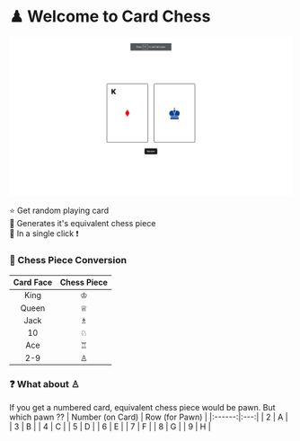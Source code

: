 # ♟ Welcome to Card Chess
![image](public/demoImage.png)

⭐ Get random playing card <br>
🎩 Generates it's equivalent chess piece <br>
🔳 In a single click ❗<br>

### 📌 Chess Piece Conversion
| Card Face |  Chess Piece |
|:---------:|:------------:|
| King      | ♔            |
| Queen     | ♕            |
| Jack      | ♗            |
| 10        | ♘            |
| Ace       | ♖            |
| 2-9       | ♙            |

### ❓ What about ♙
If you get a numbered card, equivalent chess piece would be pawn. But which pawn ??
| Number (on Card) | Row (for Pawn) |
|:------:|:---:|
| 2      | A   |
| 3      | B   |
| 4      | C   |
| 5      | D   |
| 6      | E   |
| 7      | F   |
| 8      | G   |
| 9      | H   |
